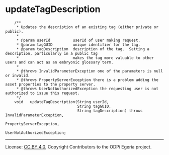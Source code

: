 <!-- SPDX-License-Identifier: CC-BY-4.0 -->
<!-- Copyright Contributors to the ODPi Egeria project. -->

# updateTagDescription

```
    /**
     * Updates the description of an existing tag (either private or public).
     *
     * @param userId          userId of user making request.
     * @param tagGUID         unique identifier for the tag.
     * @param tagDescription  description of the tag.  Setting a description, particularly in a public tag
     *                        makes the tag more valuable to other users and can act as an embryonic glossary term.
     *
     * @throws InvalidParameterException one of the parameters is null or invalid.
     * @throws PropertyServerException there is a problem adding the asset properties to the property server.
     * @throws UserNotAuthorizedException the requesting user is not authorized to issue this request.
     */
    void   updateTagDescription(String userId,
                                String tagGUID,
                                String tagDescription) throws InvalidParameterException,
                                                              PropertyServerException,
                                                              UserNotAuthorizedException;
```



----
License: [CC BY 4.0](https://creativecommons.org/licenses/by/4.0/),
Copyright Contributors to the ODPi Egeria project.